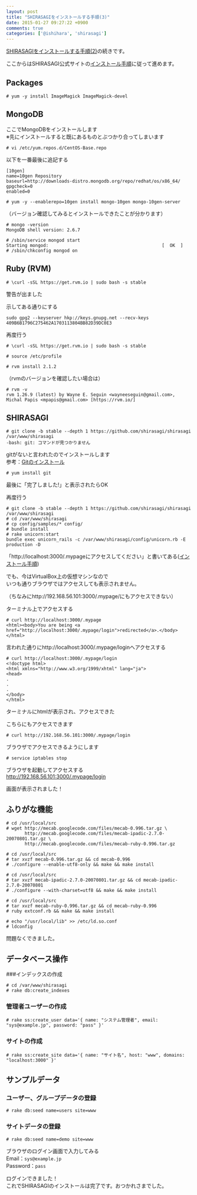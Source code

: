 ```yaml
---
layout: post
title: "SHIRASAGIをインストールする手順(3)"
date: 2015-01-27 09:27:22 +0900
comments: true
categories: ['@ishihara', 'shirasagi']
---
```


[SHIRASAGIをインストールする手順(2)](http://tech.farend.jp/blog/2015/01/20/shirasagi-install-2/)の続きです。  

ここからはSHIRASAGI公式サイトの[インストール手順](http://www.ss-proj.org/download/install.html)に従って進めます。  

## Packages  

```
# yum -y install ImageMagick ImageMagick-devel  
```


## MongoDB  

ここでMongoDBをインストールします  
※先にインストールすると既にあるものとぶつかり合ってしまいます  

```
# vi /etc/yum.repos.d/CentOS-Base.repo  
```

以下を一番最後に追記する  

```
[10gen]  
name=10gen Repository  
baseurl=http://downloads-distro.mongodb.org/repo/redhat/os/x86_64/  
gpgcheck=0  
enabled=0  
```


```
# yum -y --enablerepo=10gen install mongo-10gen mongo-10gen-server  
```

（バージョン確認してみるとインストールできたことが分かります）  

```
# mongo -version  
MongoDB shell version: 2.6.7  
```


```
# /sbin/service mongod start  
Starting mongod:                                           [  OK  ]  
# /sbin/chkconfig mongod on  
```


## Ruby (RVM)  

```
# \curl -sSL https://get.rvm.io | sudo bash -s stable  
```

警告が出ました  

示してある通りにする  

```
sudo gpg2 --keyserver hkp://keys.gnupg.net --recv-keys 409B6B1796C275462A1703113804BB82D39DC0E3  
```

再度行う  

```
# \curl -sSL https://get.rvm.io | sudo bash -s stable  

# source /etc/profile  

# rvm install 2.1.2  
```

（rvmのバージョンを確認したい場合は）  

```
# rvm -v  
rvm 1.26.9 (latest) by Wayne E. Seguin <wayneeseguin@gmail.com>, Michal Papis <mpapis@gmail.com> [https://rvm.io/]  
```


## SHIRASAGI  

```
# git clone -b stable --depth 1 https://github.com/shirasagi/shirasagi /var/www/shirasagi  
-bash: git: コマンドが見つかりません  
```

gitがないと言われたのでインストールします  
参考：[Gitのインストール](http://git-scm.com/book/ja/v1/%E4%BD%BF%E3%81%84%E5%A7%8B%E3%82%81%E3%82%8B-Git%E3%81%AE%E3%82%A4%E3%83%B3%E3%82%B9%E3%83%88%E3%83%BC%E3%83%AB)  

```
# yum install git  
```

最後に「完了しました!」と表示されたらOK  

再度行う  

```
# git clone -b stable --depth 1 https://github.com/shirasagi/shirasagi /var/www/shirasagi  
# cd /var/www/shirasagi  
# cp config/samples/* config/  
# bundle install  
# rake unicorn:start  
bundle exec unicorn_rails -c /var/www/shirasagi/config/unicorn.rb -E production -D  
```

「http://localhost:3000/.mypageにアクセスしてください」と書いてある([インストール手順](http://www.ss-proj.org/download/install.html))  

でも、今はVirtualBox上の仮想マシンなので  
いつも通りブラウザではアクセスしても表示されません。  

（ちなみにhttp://192.168.56.101:3000/.mypage/にもアクセスできない）  

ターミナル上でアクセスする  

```
# curl http://localhost:3000/.mypage  
<html><body>You are being <a href="http://localhost:3000/.mypage/login">redirected</a>.</body></html>  
```

言われた通りにhttp://localhost:3000/.mypage/loginへアクセスする  

```
# curl http://localhost:3000/.mypage/login  
<!doctype html>  
<html xmlns="http://www.w3.org/1999/xhtml" lang="ja">  
<head>  
.
.
.
</body>  
</html>  
```

ターミナルにhtmlが表示され、アクセスできた  

こちらにもアクセスできます  

```
# curl http://192.168.56.101:3000/.mypage/login  
```

ブラウザでアクセスできるようにします  

```  
# service iptables stop  
```

ブラウザを起動してアクセスする  
http://192.168.56.101:3000/.mypage/login  

画面が表示されました！  


## ふりがな機能  

```
# cd /usr/local/src  
# wget http://mecab.googlecode.com/files/mecab-0.996.tar.gz \  
       http://mecab.googlecode.com/files/mecab-ipadic-2.7.0-20070801.tar.gz \  
       http://mecab.googlecode.com/files/mecab-ruby-0.996.tar.gz  

# cd /usr/local/src  
# tar xvzf mecab-0.996.tar.gz && cd mecab-0.996  
# ./configure --enable-utf8-only && make && make install  

# cd /usr/local/src  
# tar xvzf mecab-ipadic-2.7.0-20070801.tar.gz && cd mecab-ipadic-2.7.0-20070801  
# ./configure --with-charset=utf8 && make && make install  

# cd /usr/local/src  
# tar xvzf mecab-ruby-0.996.tar.gz && cd mecab-ruby-0.996  
# ruby extconf.rb && make && make install  

# echo "/usr/local/lib" >> /etc/ld.so.conf  
# ldconfig  
```

問題なくできました。  



## データベース操作  

###インデックスの作成  

```
# cd /var/www/shirasagi  
# rake db:create_indexes  
```


### 管理者ユーザーの作成  

```
# rake ss:create_user data='{ name: "システム管理者", email: "sys@example.jp", password: "pass" }'  
```

### サイトの作成  

```
# rake ss:create_site data='{ name: "サイト名", host: "www", domains: "localhost:3000" }'  
```

## サンプルデータ  

### ユーザー、グループデータの登録  

```
# rake db:seed name=users site=www  
```


### サイトデータの登録  

```
# rake db:seed name=demo site=www  
```


ブラウザのログイン画面で入力してみる  
Email：`sys@example.jp`  
Password：`pass`  


ログインできました！  
これでSHIRASAGIのインストールは完了です。おつかれさまでした。  

